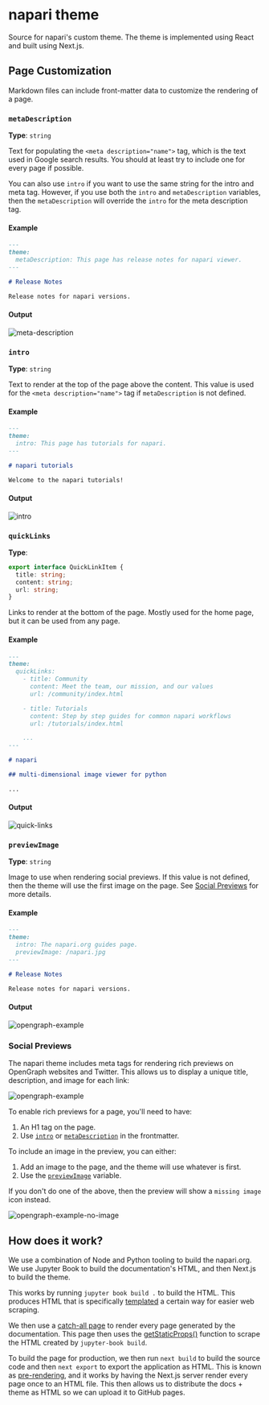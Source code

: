 # napari theme

Source for napari's custom theme. The theme is implemented using React and built
using Next.js.

## Page Customization

Markdown files can include front-matter data to customize the rendering of a page.

### `metaDescription`

**Type**: `string`

Text for populating the `<meta description="name">` tag, which is the text used
in Google search results. You should at least try to include one for every page
if possible.

You can also use `intro` if you want to use the same string for the intro and
meta tag. However, if you use both the `intro` and `metaDescription` variables,
then the `metaDescription` will override the `intro` for the meta description
tag.

#### Example

```md
---
theme:
  metaDescription: This page has release notes for napari viewer.
---

# Release Notes

Release notes for napari versions.
```

#### Output

![meta-description](./images/page-customization/meta-description.png)

### `intro`

**Type**: `string`

Text to render at the top of the page above the content. This value is used for
the `<meta description="name">` tag if `metaDescription` is not defined.

#### Example

```md
---
theme:
  intro: This page has tutorials for napari.
---

# napari tutorials

Welcome to the napari tutorials!
```

#### Output

![intro](./images/page-customization/intro.png)

### `quickLinks`

**Type**:

```ts
export interface QuickLinkItem {
  title: string;
  content: string;
  url: string;
}
```

Links to render at the bottom of the page. Mostly used for the home page, but it
can be used from any page.

#### Example

```md
---
theme:
  quickLinks:
    - title: Community
      content: Meet the team, our mission, and our values
      url: /community/index.html

    - title: Tutorials
      content: Step by step guides for common napari workflows
      url: /tutorials/index.html

    ...
---

# napari

## multi-dimensional image viewer for python

...
```

#### Output

![quick-links](./images/page-customization/quick-links.png)

### `previewImage`

**Type**: `string`

Image to use when rendering social previews. If this value is not defined, then
the theme will use the first image on the page. See [Social
Previews](#social-previews) for more details.

#### Example

```md
---
theme:
  intro: The napari.org guides page.
  previewImage: /napari.jpg
---

# Release Notes

Release notes for napari versions.
```

#### Output

![opengraph-example](./images/page-customization/opengraph-example.png)

### Social Previews

The napari theme includes meta tags for rendering rich previews on OpenGraph
websites and Twitter. This allows us to display a unique title, description, and
image for each link:

![opengraph-example](./images/page-customization/opengraph-example.png)

To enable rich previews for a page, you'll need to have:

1. An H1 tag on the page.
1. Use [`intro`](#intro) or [`metaDescription`](#metaDescription) in the frontmatter.

To include an image in the preview, you can either:

1. Add an image to the page, and the theme will use whatever is first.
1. Use the [`previewImage`](#previewimage) variable.

If you don't do one of the above, then the preview will show a `missing image` icon instead.

![opengraph-example-no-image](./images/page-customization/opengraph-example-no-image.png)

## How does it work?

We use a combination of Node and Python tooling to build the napari.org. We use
Jupyter Book to build the documentation's HTML, and then Next.js to build the
theme.

This works by running `jupyter book build .` to build the HTML. This produces
HTML that is specifically [templated](./napari/page.html) a certain way for
easier web scraping.

We then use a [catch-all page](./src/pages/%5B%5B...parts%5D%5D.tsx) to render
every page generated by the documentation. This page then uses the
[getStaticProps()](https://nextjs.org/docs/basic-features/data-fetching#getstaticprops-static-generation)
function to scrape the HTML created by `jupyter-book build`.

To build the page for production, we then run `next build` to build the source
code and then `next export` to export the application as HTML. This is known as
[pre-rendering](https://jamstack.org/glossary/pre-render/), and it works by
having the Next.js server render every page once to an HTML file. This then
allows us to distribute the docs + theme as HTML so we can upload it to GitHub
pages.

```

```

```

```
